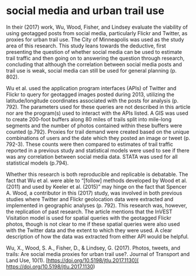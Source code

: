 # social media and urban trail use

In their (2017) work, Wu, Wood, Fisher, and Lindsey evaluate the viability of using geotagged posts from social media, particularly Flickr and Twitter, as proxies for urban trail use. The City of Minneapolis was used as the study area of this research.  This study leans towards the deductive, first presenting the question of whether social media can be used to estimate trail traffic and then going on to answering the question through research, concluding that although the correlation between social media posts and trail use is weak, social media can still be used for general planning (p. 802).  

Wu et al. used the application program interfaces (APIs) of Twitter and Flickr to query for geotagged images posted during 2013, utilizing the latitude/longitude coordinates associated with the posts for analysis (p. 792). The parameters used for these queries are not described in this article nor are the program(s) used to interact with the APIs listed. A GIS was used to create 200-foot buffers along 80 miles of trails split into mile-long segments and the number of photos contained within these buffers were counted (p.792). Proxies for trail demand were created based on the unique combinations of users and the date which they posted an image or tweet (p. 792-3). These counts were then compared to estimates of trail traffic reported in a previous study and statistical models were used to see if there was any correlation between social media data. STATA was used for all statistical models (p.794). 

Whether this research is both reproducible and replicable is debatable. The fact that Wu et al. were able to “[follow] methods developed by Wood et  al. (2011) and used by Keeler et al. (2015)” may hinge on the fact that Spencer A. Wood, a contributor in this (2017) study, was involved in both previous studies where Twitter and Flickr geolocation data were extracted and implemented in geographic analyses (p. 792). This research was, however, the replication of past research. The article mentions that the InVEST Visitation model is used for spatial queries with the geotagged Flickr photos, though is not clear to me if these spatial queries were also used with the Twitter data and the extent to which they were used. A clear description of how the data was extracted from either API would be helpful. 

Wu, X., Wood, S. A., Fisher, D., & Lindsey, G. (2017). Photos, tweets, and trails: Are social media proxies for urban trail use?. Journal of Transport and Land Use, 10(1). [https://doi.org/10.5198/jtlu.2017.1130]( https://doi.org/10.5198/jtlu.2017.1130)


